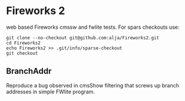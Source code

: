 Fireworks 2
========
web based Fireworks
cmssw and fwlite tests. For spars checkouts use:
```
git clone --no-checkout git@github.com:alja/Fireworks2.git
cd Fireworks2
echo Fireworks2 >> .git/info/sparse-checkout
git checkout
```

## BranchAddr

Reproduce a bug observed in cmsShow filtering that screws up branch addresses in simple FWlite program.

